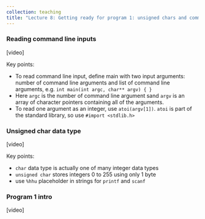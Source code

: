 ```yaml
---
collection: teaching
title: "Lecture 8: Getting ready for program 1: unsigned chars and command line inputs"
---
```


### Reading command line inputs
[video]

Key points:
* To read command line input, define main with two input arguments: number of
	command line arguments and list of command line arguments, e.g. `int
	main(int argc, char** argv) { }`
* Here `argc` is the number of command line argument sand `argv` is an array of
	character pointers containing all of the arguments.
* To read one argument as an integer, use `atoi(argv[1])`. `atoi` is part of
	the standard library, so use `#import <stdlib.h>`

### Unsigned char data type
[video]

Key points:
* `char` data type is actually one of many integer data types
* `unsigned char` stores integers 0 to 255 using only 1 byte
* use `%hhu` placeholder in strings for `printf` and `scanf`


### Program 1 intro
[video]
